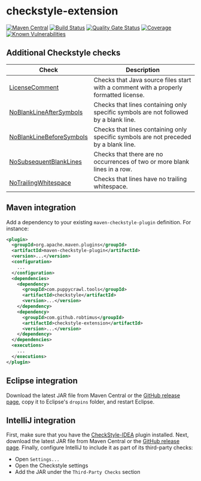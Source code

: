 # checkstyle-extension
[![Maven Central](https://img.shields.io/maven-central/v/com.github.robtimus/checkstyle-extension)](https://search.maven.org/artifact/com.github.robtimus/checkstyle-extension)
[![Build Status](https://github.com/robtimus/checkstyle-extension/actions/workflows/build.yml/badge.svg)](https://github.com/robtimus/checkstyle-extension/actions/workflows/build.yml)
[![Quality Gate Status](https://sonarcloud.io/api/project_badges/measure?project=com.github.robtimus%3Acheckstyle-extension&metric=alert_status)](https://sonarcloud.io/summary/overall?id=com.github.robtimus%3Acheckstyle-extension)
[![Coverage](https://sonarcloud.io/api/project_badges/measure?project=com.github.robtimus%3Acheckstyle-extension&metric=coverage)](https://sonarcloud.io/summary/overall?id=com.github.robtimus%3Acheckstyle-extension)
[![Known Vulnerabilities](https://snyk.io/test/github/robtimus/checkstyle-extension/badge.svg)](https://snyk.io/test/github/robtimus/checkstyle-extension)

## Additional Checkstyle checks

| Check                                                                                                            | Description                                                                           |
|------------------------------------------------------------------------------------------------------------------|---------------------------------------------------------------------------------------|
| [LicenseComment](https://robtimus.github.io/checkstyle-extension/checks/LicenseComment.html)                     | Checks that Java source files start with a comment with a properly formatted license. |
| [NoBlankLineAfterSymbols](https://robtimus.github.io/checkstyle-extension/checks/NoBlankLineAfterSymbols.html)   | Checks that lines containing only specific symbols are not followed by a blank line.  |
| [NoBlankLineBeforeSymbols](https://robtimus.github.io/checkstyle-extension/checks/NoBlankLineBeforeSymbols.html) | Checks that lines containing only specific symbols are not preceded by a blank line.  |
| [NoSubsequentBlankLines](https://robtimus.github.io/checkstyle-extension/checks/NoSubsequentBlankLines.html)     | Checks that there are no occurrences of two or more blank lines in a row.             |
| [NoTrailingWhitespace](https://robtimus.github.io/checkstyle-extension/checks/NoTrailingWhitespace.html)         | Checks that lines have no trailing whitespace.                                        |

## Maven integration

Add a dependency to your existing `maven-checkstyle-plugin` definition. For instance:

```xml
<plugin>
  <groupId>org.apache.maven.plugins</groupId>
  <artifactId>maven-checkstyle-plugin</artifactId>
  <version>...</version>
  <configuration>
    ...
  </configuration>
  <dependencies>
    <dependency>
      <groupId>com.puppycrawl.tools</groupId>
      <artifactId>checkstyle</artifactId>
      <version>...</version>
    </dependency>
    <dependency>
      <groupId>com.github.robtimus</groupId>
      <artifactId>checkstyle-extension</artifactId>
      <version>...</version>
    </dependency>
  </dependencies>
  <executions>
    ...
  </executions>
</plugin>
```

## Eclipse integration

Download the latest JAR file from Maven Central or the [GitHub release page](https://github.com/robtimus/checkstyle-extension/releases), copy it to Eclipse's `dropins` folder, and restart Eclipse.

## IntelliJ integration

First, make sure that you have the [CheckStyle-IDEA](https://plugins.jetbrains.com/plugin/1065-checkstyle-idea) plugin installed. Next, download the latest JAR file from Maven Central or the [GitHub release page](https://github.com/robtimus/checkstyle-extension/releases). Finally, configure IntelliJ to include it as part of its third-party checks:

* Open `Settings...`
* Open the Checkstyle settings
* Add the JAR under the `Third-Party Checks` section
